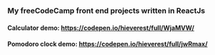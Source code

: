 ### My freeCodeCamp front end projects written in ReactJs

#### Calculator demo: https://codepen.io/hieverest/full/WjaMVW/

#### Pomodoro clock demo: https://codepen.io/hieverest/full/jwRmax/

